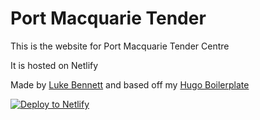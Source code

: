 # Port Macquarie Tender

This is the website for Port Macquarie Tender Centre

It is hosted on Netlify

Made by [Luke Bennett](https://github.com/lukebennett88) and based off my [Hugo Boilerplate](https://github.com/lukebennett88/hugo-boilerplate)

[![Deploy to Netlify](https://www.netlify.com/img/deploy/button.svg)](https://app.netlify.com/start/deploy?repository=https://github.com/lukebennett88/hugo-boilerplate)
